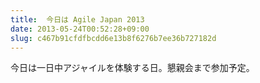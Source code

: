 ```yaml
---
title:  今日は Agile Japan 2013
date: 2013-05-24T00:52:28+09:00
slug: c467b91cfdfbcdd6e13b8f6276b7ee36b727182d
---
```


今日は一日中アジャイルを体験する日。懇親会まで参加予定。
